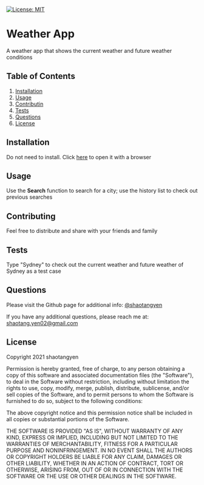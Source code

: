 [![License: MIT](https://img.shields.io/badge/License-MIT-yellow.svg)](https://opensource.org/licenses/MIT)

# Weather App

A weather app that shows the current weather and future weather conditions

## Table of Contents
1. [Installation](#installation)
2. [Usage](#usage)
3. [Contributin](#contributing)
4. [Tests](#tests)
5. [Questions](#questions)
6. [License](#license)

<a name="installation"></a>

## Installation

Do not need to install. Click [here](https://shaotangyen.github.io/weather-forcast/) to open it with a browser

<a name="usage"></a>

## Usage

Use the **Search** function to search for a city; use the history list to check out previous searches

<a name="contributing"></a>

## Contributing

Feel free to distribute and share with your friends and family

<a name="tests"></a>

## Tests

Type "Sydney" to check out the current weather and future weather of Sydney as a test case

<a name="questions"></a>

## Questions

Please visit the Github page for additional info: [@shaotangyen](https://github.com/shaotangyen)

If you have any additional questions, please reach me at: [shaotang.yen02@gmail.com](mailto:shaotang.yen02@gmail.com)

<a name="license"></a>

## License

Copyright 2021 shaotangyen

Permission is hereby granted, free of charge, to any person obtaining a copy of this software and associated documentation files (the "Software"), to deal in the Software without restriction, including without limitation the rights to use, copy, modify, merge, publish, distribute, sublicense, and/or sell copies of the Software, and to permit persons to whom the Software is furnished to do so, subject to the following conditions:

The above copyright notice and this permission notice shall be included in all copies or substantial portions of the Software.

THE SOFTWARE IS PROVIDED "AS IS", WITHOUT WARRANTY OF ANY KIND, EXPRESS OR IMPLIED, INCLUDING BUT NOT LIMITED TO THE WARRANTIES OF MERCHANTABILITY, FITNESS FOR A PARTICULAR PURPOSE AND NONINFRINGEMENT. IN NO EVENT SHALL THE AUTHORS OR COPYRIGHT HOLDERS BE LIABLE FOR ANY CLAIM, DAMAGES OR OTHER LIABILITY, WHETHER IN AN ACTION OF CONTRACT, TORT OR OTHERWISE, ARISING FROM, OUT OF OR IN CONNECTION WITH THE SOFTWARE OR THE USE OR OTHER DEALINGS IN THE SOFTWARE.
